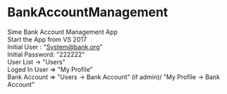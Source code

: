 # BankAccountManagement
Sime Bank Account Management App
</br>
Start the App from VS 2017
</br>
Initial User : "System@bank.org"
</br>
Initial Password: "222222"
</br>
User List -> "Users"
</br>
Loged In User => "My Profile"
</br>
Bank Account => "Users -> Bank Account" (if admin)/ "My Profile -> Bank Account"